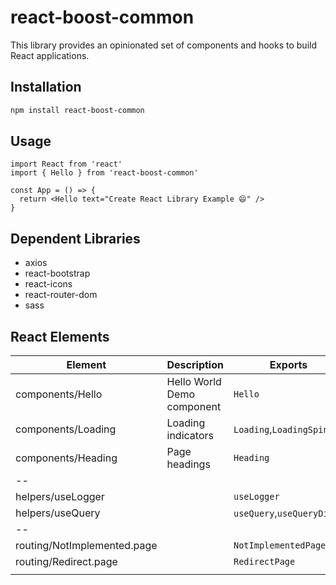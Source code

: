 # react-boost-common

This library provides an opinionated set of components and hooks to build React applications.

## Installation

```bash
npm install react-boost-common
```

## Usage

```tsx
import React from 'react'
import { Hello } from 'react-boost-common'

const App = () => {
  return <Hello text="Create React Library Example 😄" />
}
```

## Dependent Libraries

- axios
- react-bootstrap
- react-icons
- react-router-dom
- sass


## React Elements

| Element                     | Description                | Exports                    |
|-----------------------------|----------------------------|----------------------------|
| components/Hello            | Hello World Demo component | `Hello`                    |
| components/Loading          | Loading indicators         | `Loading`,`LoadingSpinner` |  
| components/Heading          | Page headings              | `Heading`                  |
| --                          |                            |                            |
| helpers/useLogger           |                            | `useLogger`                |
| helpers/useQuery            |                            | `useQuery`,`useQueryDict`  |
| --                          |                            |                            |
| routing/NotImplemented.page |                            | `NotImplementedPage`       |
| routing/Redirect.page       |                            | `RedirectPage`             |
|                             |                            |                            |
